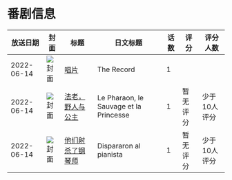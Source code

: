 # 番剧信息

|放送日期|封面|标题|日文标题|话数|评分|评分人数|
|---|---|---|---|---|---|---|
|2022-06-14|![封面](https://lain.bgm.tv/pic/cover/c/5f/24/388992_LTHDQ.jpg)|[唱片](https://bangumi.tv/subject/388992)|The Record|1|||
|2022-06-14|![封面](https://lain.bgm.tv/pic/cover/c/03/1b/462524_1VfJ6.jpg)|[法老，野人与公主](https://bangumi.tv/subject/462524)|Le Pharaon, le Sauvage et la Princesse|1|暂无评分|少于10人评分|
|2022-06-14|![封面](https://lain.bgm.tv/pic/cover/c/c2/3a/484188_hE40e.jpg)|[他们射杀了钢琴师](https://bangumi.tv/subject/484188)|Dispararon al pianista|1|暂无评分|少于10人评分|
